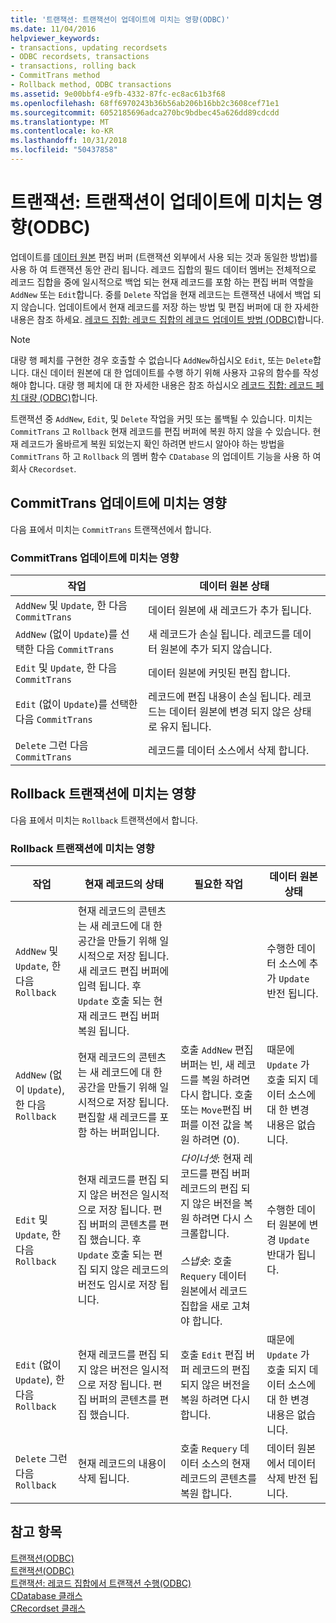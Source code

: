 ```yaml
---
title: '트랜잭션: 트랜잭션이 업데이트에 미치는 영향(ODBC)'
ms.date: 11/04/2016
helpviewer_keywords:
- transactions, updating recordsets
- ODBC recordsets, transactions
- transactions, rolling back
- CommitTrans method
- Rollback method, ODBC transactions
ms.assetid: 9e00bbf4-e9fb-4332-87fc-ec8ac61b3f68
ms.openlocfilehash: 68ff6970243b36b56ab206b16bb2c3608cef71e1
ms.sourcegitcommit: 6052185696adca270bc9bdbec45a626dd89cdcdd
ms.translationtype: MT
ms.contentlocale: ko-KR
ms.lasthandoff: 10/31/2018
ms.locfileid: "50437858"
---
```

# <a name="transaction-how-transactions-affect-updates-odbc"></a>트랜잭션: 트랜잭션이 업데이트에 미치는 영향(ODBC)

업데이트를 [데이터 원본](../../data/odbc/data-source-odbc.md) 편집 버퍼 (트랜잭션 외부에서 사용 되는 것과 동일한 방법)를 사용 하 여 트랜잭션 동안 관리 됩니다. 레코드 집합의 필드 데이터 멤버는 전체적으로 레코드 집합을 중에 일시적으로 백업 되는 현재 레코드를 포함 하는 편집 버퍼 역할을 `AddNew` 또는 `Edit`합니다. 중를 `Delete` 작업을 현재 레코드는 트랜잭션 내에서 백업 되지 않습니다. 업데이트에서 현재 레코드를 저장 하는 방법 및 편집 버퍼에 대 한 자세한 내용은 참조 하세요. [레코드 집합: 레코드 집합의 레코드 업데이트 방법 (ODBC)](../../data/odbc/recordset-how-recordsets-update-records-odbc.md)합니다.

> [!NOTE]
>  대량 행 페치를 구현한 경우 호출할 수 없습니다 `AddNew`하십시오 `Edit`, 또는 `Delete`합니다. 대신 데이터 원본에 대 한 업데이트를 수행 하기 위해 사용자 고유의 함수를 작성 해야 합니다. 대량 행 페치에 대 한 자세한 내용은 참조 하십시오 [레코드 집합: 레코드 페치 대량 (ODBC)](../../data/odbc/recordset-fetching-records-in-bulk-odbc.md)합니다.

트랜잭션 중 `AddNew`, `Edit`, 및 `Delete` 작업을 커밋 또는 롤백될 수 있습니다. 미치는 `CommitTrans` 고 `Rollback` 현재 레코드를 편집 버퍼에 복원 하지 않을 수 있습니다. 현재 레코드가 올바르게 복원 되었는지 확인 하려면 반드시 알아야 하는 방법을 `CommitTrans` 하 고 `Rollback` 의 멤버 함수 `CDatabase` 의 업데이트 기능을 사용 하 여 회사 `CRecordset`.

##  <a name="_core_how_committrans_affects_updates"></a> CommitTrans 업데이트에 미치는 영향

다음 표에서 미치는 `CommitTrans` 트랜잭션에서 합니다.

### <a name="how-committrans-affects-updates"></a>CommitTrans 업데이트에 미치는 영향

|작업|데이터 원본 상태|
|---------------|---------------------------|
|`AddNew` 및 `Update`, 한 다음 `CommitTrans`|데이터 원본에 새 레코드가 추가 됩니다.|
|`AddNew` (없이 `Update`)를 선택한 다음 `CommitTrans`|새 레코드가 손실 됩니다. 레코드를 데이터 원본에 추가 되지 않습니다.|
|`Edit` 및 `Update`, 한 다음 `CommitTrans`|데이터 원본에 커밋된 편집 합니다.|
|`Edit` (없이 `Update`)를 선택한 다음 `CommitTrans`|레코드에 편집 내용이 손실 됩니다. 레코드는 데이터 원본에 변경 되지 않은 상태로 유지 됩니다.|
|`Delete` 그런 다음 `CommitTrans`|레코드를 데이터 소스에서 삭제 합니다.|

##  <a name="_core_how_rollback_affects_updates"></a> Rollback 트랜잭션에 미치는 영향

다음 표에서 미치는 `Rollback` 트랜잭션에서 합니다.

### <a name="how-rollback-affects-transactions"></a>Rollback 트랜잭션에 미치는 영향

|작업|현재 레코드의 상태|필요한 작업|데이터 원본 상태|
|---------------|------------------------------|-------------------|---------------------------|
|`AddNew` 및 `Update`, 한 다음 `Rollback`|현재 레코드의 콘텐츠는 새 레코드에 대 한 공간을 만들기 위해 일시적으로 저장 됩니다. 새 레코드 편집 버퍼에 입력 됩니다. 후 `Update` 호출 되는 현재 레코드 편집 버퍼 복원 됩니다.||수행한 데이터 소스에 추가 `Update` 반전 됩니다.|
|`AddNew` (없이 `Update`), 한 다음 `Rollback`|현재 레코드의 콘텐츠는 새 레코드에 대 한 공간을 만들기 위해 일시적으로 저장 됩니다. 편집할 새 레코드를 포함 하는 버퍼입니다.|호출 `AddNew` 편집 버퍼는 빈, 새 레코드를 복원 하려면 다시 합니다. 호출 또는 `Move`편집 버퍼를 이전 값을 복원 하려면 (0).|때문에 `Update` 가 호출 되지 데이터 소스에 대 한 변경 내용은 없습니다.|
|`Edit` 및 `Update`, 한 다음 `Rollback`|현재 레코드를 편집 되지 않은 버전은 일시적으로 저장 됩니다. 편집 버퍼의 콘텐츠를 편집 했습니다. 후 `Update` 호출 되는 편집 되지 않은 레코드의 버전도 임시로 저장 됩니다.|*다이너셋*: 현재 레코드를 편집 버퍼 레코드의 편집 되지 않은 버전을 복원 하려면 다시 스크롤합니다.<br /><br /> *스냅숏*: 호출 `Requery` 데이터 원본에서 레코드 집합을 새로 고쳐야 합니다.|수행한 데이터 원본에 변경 `Update` 반대가 됩니다.|
|`Edit` (없이 `Update`), 한 다음 `Rollback`|현재 레코드를 편집 되지 않은 버전은 일시적으로 저장 됩니다. 편집 버퍼의 콘텐츠를 편집 했습니다.|호출 `Edit` 편집 버퍼 레코드의 편집 되지 않은 버전을 복원 하려면 다시 합니다.|때문에 `Update` 가 호출 되지 데이터 소스에 대 한 변경 내용은 없습니다.|
|`Delete` 그런 다음 `Rollback`|현재 레코드의 내용이 삭제 됩니다.|호출 `Requery` 데이터 소스의 현재 레코드의 콘텐츠를 복원 합니다.|데이터 원본에서 데이터 삭제 반전 됩니다.|

## <a name="see-also"></a>참고 항목

[트랜잭션(ODBC)](../../data/odbc/transaction-odbc.md)<br/>
[트랜잭션(ODBC)](../../data/odbc/transaction-odbc.md)<br/>
[트랜잭션: 레코드 집합에서 트랜잭션 수행(ODBC)](../../data/odbc/transaction-performing-a-transaction-in-a-recordset-odbc.md)<br/>
[CDatabase 클래스](../../mfc/reference/cdatabase-class.md)<br/>
[CRecordset 클래스](../../mfc/reference/crecordset-class.md)